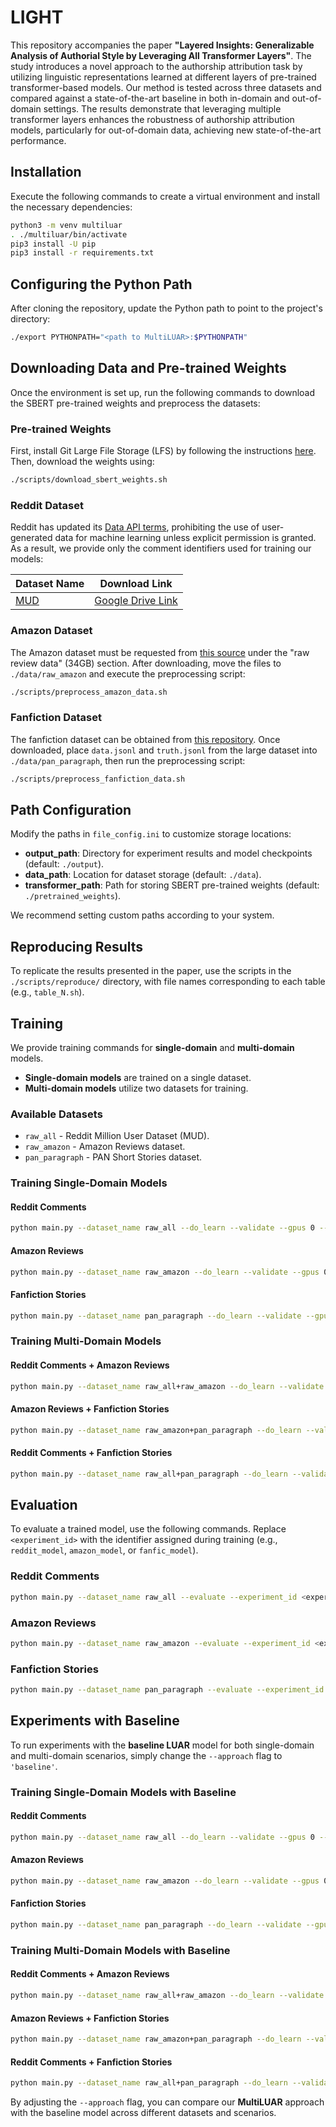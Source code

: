 # LIGHT

This repository accompanies the paper **"Layered Insights: Generalizable Analysis of Authorial Style by Leveraging All Transformer Layers"**. The study introduces a novel approach to the authorship attribution task by utilizing linguistic representations learned at different layers of pre-trained transformer-based models. Our method is tested across three datasets and compared against a state-of-the-art baseline in both in-domain and out-of-domain settings. The results demonstrate that leveraging multiple transformer layers enhances the robustness of authorship attribution models, particularly for out-of-domain data, achieving new state-of-the-art performance.  

## Installation  
Execute the following commands to create a virtual environment and install the necessary dependencies:  

```bash
python3 -m venv multiluar
. ./multiluar/bin/activate
pip3 install -U pip
pip3 install -r requirements.txt
```  

## Configuring the Python Path  

After cloning the repository, update the Python path to point to the project's directory:  

```bash
./export PYTHONPATH="<path to MultiLUAR>:$PYTHONPATH"
```  

## Downloading Data and Pre-trained Weights  

Once the environment is set up, run the following commands to download the SBERT pre-trained weights and preprocess the datasets:  

### Pre-trained Weights  

First, install Git Large File Storage (LFS) by following the instructions [here](https://git-lfs.github.com). Then, download the weights using:  

```bash
./scripts/download_sbert_weights.sh
```  

### Reddit Dataset  

Reddit has updated its [Data API terms](https://www.redditinc.com/policies/data-api-terms), prohibiting the use of user-generated data for machine learning unless explicit permission is granted. As a result, we provide only the comment identifiers used for training our models:  

| Dataset Name | Download Link |  
|-------------|--------------|  
| [MUD](https://arxiv.org/abs/2105.07263) | [Google Drive Link](https://drive.google.com/file/d/16YgK62cpe0NC7zBvSF_JxosOozG-wxou/view?usp=drive_link) |  

### Amazon Dataset  

The Amazon dataset must be requested from [this source](https://nijianmo.github.io/amazon/index.html#files) under the "raw review data" (34GB) section. After downloading, move the files to `./data/raw_amazon` and execute the preprocessing script:  

```bash
./scripts/preprocess_amazon_data.sh
```  

### Fanfiction Dataset  

The fanfiction dataset can be obtained from [this repository](https://zenodo.org/record/3724096#.YT942y1h1pQ). Once downloaded, place `data.jsonl` and `truth.jsonl` from the large dataset into `./data/pan_paragraph`, then run the preprocessing script:  

```bash
./scripts/preprocess_fanfiction_data.sh
```  

## Path Configuration  

Modify the paths in `file_config.ini` to customize storage locations:  
- **output_path**: Directory for experiment results and model checkpoints (default: `./output`).  
- **data_path**: Location for dataset storage (default: `./data`).  
- **transformer_path**: Path for storing SBERT pre-trained weights (default: `./pretrained_weights`).  

We recommend setting custom paths according to your system.  

## Reproducing Results  

To replicate the results presented in the paper, use the scripts in the `./scripts/reproduce/` directory, with file names corresponding to each table (e.g., `table_N.sh`).  

## Training  

We provide training commands for **single-domain** and **multi-domain** models.  
- **Single-domain models** are trained on a single dataset.  
- **Multi-domain models** utilize two datasets for training.  

### Available Datasets  
- `raw_all` - Reddit Million User Dataset (MUD).  
- `raw_amazon` - Amazon Reviews dataset.  
- `pan_paragraph` - PAN Short Stories dataset.  

### Training Single-Domain Models  

#### Reddit Comments  
```bash
python main.py --dataset_name raw_all --do_learn --validate --gpus 0 --experiment_id reddit_model --approach multiluar
```  

#### Amazon Reviews  
```bash
python main.py --dataset_name raw_amazon --do_learn --validate --gpus 0 --experiment_id amazon_model --approach multiluar
```  

#### Fanfiction Stories  
```bash
python main.py --dataset_name pan_paragraph --do_learn --validate --gpus 0 --experiment_id fanfic_model --approach multiluar
```  

### Training Multi-Domain Models  

#### Reddit Comments + Amazon Reviews  
```bash
python main.py --dataset_name raw_all+raw_amazon --do_learn --validate --gpus 0 --experiment_id reddit_amazon_model --approach multiluar
```  

#### Amazon Reviews + Fanfiction Stories  
```bash
python main.py --dataset_name raw_amazon+pan_paragraph --do_learn --validate --gpus 0 --experiment_id amazon_stories_model --approach multiluar
```  

#### Reddit Comments + Fanfiction Stories  
```bash
python main.py --dataset_name raw_all+pan_paragraph --do_learn --validate --gpus 0 --experiment_id reddit_stories_model --approach multiluar
```  

## Evaluation  

To evaluate a trained model, use the following commands. Replace `<experiment_id>` with the identifier assigned during training (e.g., `reddit_model`, `amazon_model`, or `fanfic_model`).  

### Reddit Comments  
```bash
python main.py --dataset_name raw_all --evaluate --experiment_id <experiment_id> --load_checkpoint --approach multiluar
```  

### Amazon Reviews  
```bash
python main.py --dataset_name raw_amazon --evaluate --experiment_id <experiment_id> --load_checkpoint --approach multiluar
```  

### Fanfiction Stories  
```bash
python main.py --dataset_name pan_paragraph --evaluate --experiment_id <experiment_id> --load_checkpoint --approach multiluar
```  

## Experiments with Baseline  

To run experiments with the **baseline LUAR** model for both single-domain and multi-domain scenarios, simply change the `--approach` flag to `'baseline'`.  

### Training Single-Domain Models with Baseline  

#### Reddit Comments  
```bash
python main.py --dataset_name raw_all --do_learn --validate --gpus 0 --experiment_id reddit_baseline --approach baseline
```  

#### Amazon Reviews  
```bash
python main.py --dataset_name raw_amazon --do_learn --validate --gpus 0 --experiment_id amazon_baseline --approach baseline
```  

#### Fanfiction Stories  
```bash
python main.py --dataset_name pan_paragraph --do_learn --validate --gpus 0 --experiment_id fanfic_baseline --approach baseline
```  

### Training Multi-Domain Models with Baseline  

#### Reddit Comments + Amazon Reviews  
```bash
python main.py --dataset_name raw_all+raw_amazon --do_learn --validate --gpus 0 --experiment_id reddit_amazon_baseline --approach baseline
```  

#### Amazon Reviews + Fanfiction Stories  
```bash
python main.py --dataset_name raw_amazon+pan_paragraph --do_learn --validate --gpus 0 --experiment_id amazon_stories_baseline --approach baseline
```  

#### Reddit Comments + Fanfiction Stories  
```bash
python main.py --dataset_name raw_all+pan_paragraph --do_learn --validate --gpus 0 --experiment_id reddit_stories_baseline --approach baseline
```  

By adjusting the `--approach` flag, you can compare our **MultiLUAR** approach with the baseline model across different datasets and scenarios.
